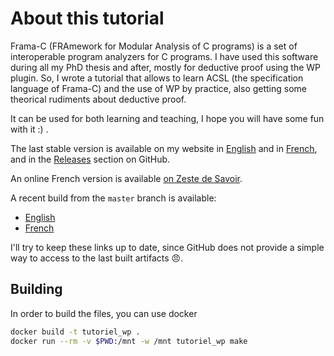 # About this tutorial

Frama-C (FRAmework for Modular Analysis of C programs) is a set of interoperable
program analyzers for C programs. I have used this software during all my PhD
thesis and after, mostly for deductive proof using the WP plugin. So, I wrote a
tutorial that allows to learn ACSL (the specification language of Frama-C) and
the use of WP by practice, also getting some theorical rudiments about deductive
proof.

It can be used for both learning and teaching, I hope you will have some fun with it :) .

The last stable version is available on my website in
[English](https://allan-blanchard.fr/publis/frama-c-wp-tutorial-en.pdf) and in
[French](https://allan-blanchard.fr/publis/frama-c-wp-tutoriel-fr.pdf), and in
the [Releases](https://github.com/AllanBlanchard/tutoriel_wp/releases) section
on GitHub.

An online French version is available
[on Zeste de Savoir](https://zestedesavoir.com/contenus/beta/885/introduction-a-la-preuve-de-programmes-c-avec-frama-c-et-son-greffon-wp/).

A recent build from the `master` branch is available:
- [English](https://allan-blanchard.fr/publis/frama-c-wp-tutorial-master-en.pdf)
- [French](https://allan-blanchard.fr/publis/frama-c-wp-tutoriel-master-fr.pdf)

I'll try to keep these links up to date, since GitHub does not provide a simple
way to access to the last built artifacts 😠.

## Building

In order to build the files, you can use docker
```sh
docker build -t tutoriel_wp .
docker run --rm -v $PWD:/mnt -w /mnt tutoriel_wp make
```
